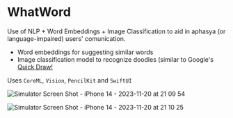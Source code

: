 # WhatWord
Use of NLP + Word Embeddings + Image Classification to aid in aphasya (or language-impaired) users' comunication.
- Word embeddings for suggesting similar words
- Image classification model to recognize doodles (similar to Google's [Quick Draw!](https://quickdraw.withgoogle.com)

Uses `CoreML`, `Vision`, `PencilKit` and `SwiftUI`

![Simulator Screen Shot - iPhone 14 - 2023-11-20 at 21 09 54](https://github.com/edvilme/WhatWord-/assets/5952839/831822f5-e39f-48be-aa9c-a93c78c798fa)

![Simulator Screen Shot - iPhone 14 - 2023-11-20 at 21 10 25](https://github.com/edvilme/WhatWord-/assets/5952839/f868069e-6bf5-43f2-8bf5-9c024fa3f9a6)
